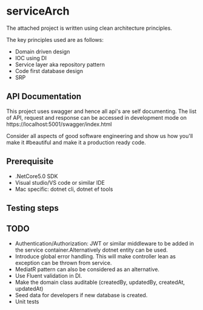 ﻿# serviceArch
The attached project is written using clean architecture principles.

The key principles used are as follows:

- Domain driven design
- IOC using DI
- Service layer aka repository pattern
- Code first database design
- SRP


## API Documentation
This project uses swagger and hence all api's are self documenting. The list of API, request and response can be accessed in development mode
on https://localhost:5001/swagger/index.html

Consider all aspects of good software engineering and show us how you'll make it #beautiful and make it a production ready code.

## Prerequisite

- .NetCore5.0 SDK
- Visual studio/VS code or similar IDE
- Mac specific: dotnet cli, dotnet ef tools

## Testing steps


## TODO
- Authentication/Authorization: JWT or similar middleware to be added in the service container.Alternatively dotnet entity can be used. 
- Introduce global error handling. This will make controller lean as exception can be thrown from service.
- MediatR pattern can also be considered as an alternative.
- Use Fluent validation in DI.
- Make the domain class auditable (createdBy, updatedBy, createdAt, updatedAt)
- Seed data for developers if new database is created.
- Unit tests